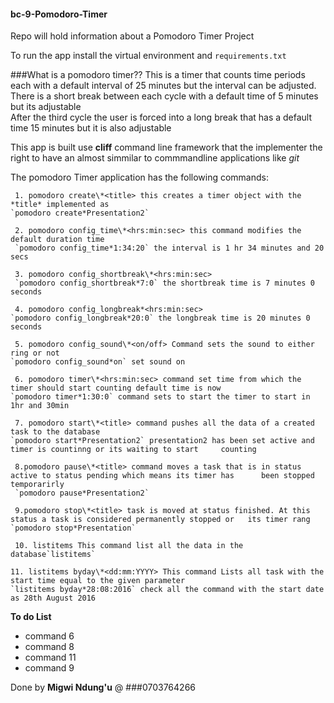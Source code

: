 #### bc-9-Pomodoro-Timer
Repo will hold information about a Pomodoro Timer Project

To run the app install the virtual environment and `requirements.txt`

###What is a pomodoro timer??
This is a timer that counts time periods each with a default interval of 25 minutes but the interval can be adjusted.  
There is a short break between each cycle with a default time of 5 minutes but its adjustable  
After the third cycle the user is forced into a long break that has a default time 15 minutes but it is also adjustable  

This app is built use __cliff__ command line framework that the implementer the right to have an almost simmilar to commmandline applications like *git*  

The pomodoro Timer application has the following commands:

     1. pomodoro create\*<title> this creates a timer object with the *title* implemented as 
    `pomodoro create*Presentation2` 
     
     2. pomodoro config_time\*<hrs:min:sec> this command modifies the default duration time 
     `pomodoro config_time*1:34:20` the interval is 1 hr 34 minutes and 20 secs 
    
     3. pomodoro config_shortbreak\*<hrs:min:sec> 
     `pomodoro config_shortbreak*7:0` the shortbreak time is 7 minutes 0 seconds 

     4. pomodoro config_longbreak*<hrs:min:sec> 
    `pomodoro config_longbreak*20:0` the longbreak time is 20 minutes 0 seconds 

     5. pomodoro config_sound\*<on/off> Command sets the sound to either ring or not 
    `pomodoro config_sound*on` set sound on 

     6. pomodoro timer\*<hrs:min:sec> command set time from which the timer should start counting default time is now  
    `pomodoro timer*1:30:0` command sets to start the timer to start in 1hr and 30min  

     7. pomodoro start\*<title> command pushes all the data of a created task to the database  
    `pomodoro start*Presentation2` presentation2 has been set active and timer is countinng or its waiting to start     counting  
   
     8.pomodoro pause\*<title> command moves a task that is in status active to status pending which means its timer has      been stopped temporarirly  
     `pomodoro pause*Presentation2` 

     9.pomodoro stop\*<title> task is moved at status finished. At this status a task is considered permanently stopped or   its timer rang `pomodoro stop*Presentation`
    
     10. listitems This command list all the data in the database`listitems`

    11. listitems byday\*<dd:mm:YYYY> This command Lists all task with the start time equal to the given parameter  
    `listitems byday*28:08:2016` check all the command with the start date as 28th August 2016  

__To do List__
  * command 6
  * command 8
  * command 11
  * command 9

Done by __Migwi Ndung'u__ @ 
###0703764266
